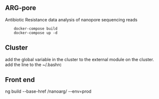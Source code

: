 ## ARG-pore
Antibiotic Resistance data analysis of nanopore sequencing reads

        docker-compose build
        docker-compose up -d


## Cluster
add the global variable in the cluster to the external module on the cluster.
add the line to the ~/.bashrc


## Front end

ng build --base-href /nanoarg/ --env=prod

<!-- export PYTHONPATH=$PYTHONPATH:/groups/metastorm_cscee/nanoARG/backend/scheduler/remote/ -->
<!-- Use 27857 as port for frontend -->

